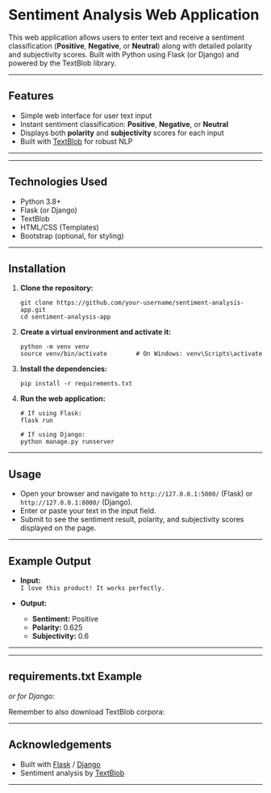 # Sentiment Analysis Web Application

This web application allows users to enter text and receive a sentiment classification (**Positive**, **Negative**, or **Neutral**) along with detailed polarity and subjectivity scores. Built with Python using Flask (or Django) and powered by the TextBlob library.

---

## Features

- Simple web interface for user text input
- Instant sentiment classification: **Positive**, **Negative**, or **Neutral**
- Displays both **polarity** and **subjectivity** scores for each input
- Built with [TextBlob](https://textblob.readthedocs.io/en/dev/) for robust NLP

---

---

## Technologies Used

- Python 3.8+
- Flask (or Django)
- TextBlob
- HTML/CSS (Templates)
- Bootstrap (optional, for styling)

---

## Installation

1. **Clone the repository:**
    ```
    git clone https://github.com/your-username/sentiment-analysis-app.git
    cd sentiment-analysis-app
    ```

2. **Create a virtual environment and activate it:**
    ```
    python -m venv venv
    source venv/bin/activate        # On Windows: venv\Scripts\activate
    ```

3. **Install the dependencies:**
    ```
    pip install -r requirements.txt
    ```

4. **Run the web application:**
    ```
    # If using Flask:
    flask run

    # If using Django:
    python manage.py runserver
    ```

---

## Usage

- Open your browser and navigate to `http://127.0.0.1:5000/` (Flask) or `http://127.0.0.1:8000/` (Django).
- Enter or paste your text in the input field.
- Submit to see the sentiment result, polarity, and subjectivity scores displayed on the page.

---

## Example Output

- **Input:**  
    `I love this product! It works perfectly.`

- **Output:**  
    - **Sentiment:** Positive
    - **Polarity:** 0.625
    - **Subjectivity:** 0.6

---


---

## requirements.txt Example
*or for Django:*

Remember to also download TextBlob corpora:

---

## Acknowledgements

- Built with [Flask](https://flask.palletsprojects.com/) / [Django](https://www.djangoproject.com/)
- Sentiment analysis by [TextBlob](https://textblob.readthedocs.io/)

---





